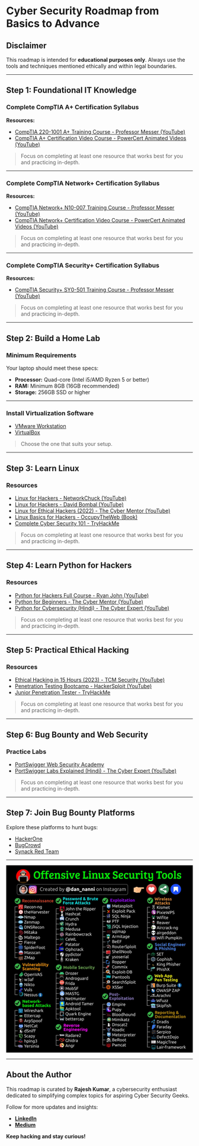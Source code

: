 # Cyber Security Roadmap from Basics to Advance

## Disclaimer

This roadmap is intended for **educational purposes only**. Always use the tools and techniques mentioned ethically and within legal boundaries.

---

## Step 1: Foundational IT Knowledge

### Complete **CompTIA A+ Certification** Syllabus

**Resources:**

- [CompTIA 220-1001 A+ Training Course - Professor Messer (YouTube)](https://www.professormesser.com/free-a-plus-training/220-1001/)
- [CompTIA A+ Certification Video Course - PowerCert Animated Videos (YouTube)](https://www.youtube.com/playlist?list=PL7zRJGi6nMRyRhgssvRah3qcxA7bm3AfF)

> Focus on completing at least one resource that works best for you and practicing in-depth.


---

### Complete **CompTIA Network+ Certification** Syllabus

**Resources:**

- [CompTIA Network+ N10-007 Training Course - Professor Messer (YouTube)](https://www.youtube.com/playlist?list=PLG49S3nxzAnmpdmX7RoTOyuNJQAb-r-gd)
- [CompTIA Network+ Certification Video Course - PowerCert Animated Videos (YouTube)](https://www.youtube.com/playlist?list=PL7zRJGi6nMRyRhgssvRah3qcxA7bm3AfF)

> Focus on completing at least one resource that works best for you and practicing in-depth.

---

### Complete **CompTIA Security+ Certification** Syllabus

**Resources:**

- [CompTIA Security+ SY0-501 Training Course - Professor Messer (YouTube)](https://www.youtube.com/playlist?list=PLG49S3nxzAnkL2ulFS3132mOVKuzzBxA8)

> Focus on completing at least one resource that works best for you and practicing in-depth.

---

## Step 2: Build a Home Lab

### Minimum Requirements

Your laptop should meet these specs:

- **Processor:** Quad-core (Intel i5/AMD Ryzen 5 or better)
- **RAM:** Minimum 8GB (16GB recommended)
- **Storage:** 256GB SSD or higher

---

### Install Virtualization Software

- [VMware Workstation](https://www.vmware.com/products/workstation-pro/workstation-pro-evaluation.html)
- [VirtualBox](https://www.virtualbox.org/)

> Choose the one that suits your setup.

---

## Step 3: Learn Linux

### Resources

- [Linux for Hackers - NetworkChuck (YouTube)](https://www.youtube.com/playlist?list=PLIhvC56v63IJIujb5cyE13oLuyORZpdkL)
- [Linux for Hackers - David Bombal (YouTube)](https://www.youtube.com/playlist?list=PLhfrWIlLOoKOs-fjCPHdzD2icF2vORfwK)
- [Linux for Ethical Hackers (2022) - The Cyber Mentor (YouTube)](https://www.youtube.com/watch?v=U1w4T03B30I)
- [Linux Basics for Hackers - OccupyTheWeb (Book)](https://www.amazon.com/Linux-Basics-Hackers-Networking-Scripting/dp/1593278551)
- [Complete Cyber Security 101 - TryHackMe](https://tryhackme.com/r/path/outline/cybersecurity101)

> Focus on completing at least one resource that works best for you and practicing in-depth.

---

## Step 4: Learn Python for Hackers

### Resources

- [Python for Hackers Full Course - Ryan John (YouTube)](https://www.youtube.com/watch?v=XWuP5Yf5ILI)
- [Python for Beginners - The Cyber Mentor (YouTube)](https://www.youtube.com/watch?v=7utwZYKweho)
- [Python for Cybersecurity (Hindi) - The Cyber Expert (YouTube)](https://www.youtube.com/playlist?list=PL-DxAN1jsRa-VpfPWjnaN5jz_e2wM0o3V)

> Focus on completing at least one resource that works best for you and practicing in-depth.

---

## Step 5: Practical Ethical Hacking

### Resources

- [Ethical Hacking in 15 Hours (2023) - TCM Security (YouTube)](https://youtu.be/3FNYvj2U0HM)
- [Penetration Testing Bootcamp - HackerSploit (YouTube)](https://www.youtube.com/playlist?list=PLBf0hzazHTGOepimcP15eS6Y-aR4m6ql3)
- [Junior Penetration Tester - TryHackMe](https://tryhackme.com/r/path/outline/jrpenetrationtester)

> Focus on completing at least one resource that works best for you and practicing in-depth.
---

## Step 6: Bug Bounty and Web Security

### Practice Labs

- [PortSwigger Web Security Academy](https://portswigger.net/web-security/all-topics)
- [PortSwigger Labs Explained (Hindi) - The Cyber Expert (YouTube)](https://www.youtube.com/playlist?list=PL-DxAN1jsRa8NLLo9htbDnBk88p6SoClI)

> Focus on completing at least one resource that works best for you and practicing in-depth.

---

## Step 7: Join Bug Bounty Platforms

Explore these platforms to hunt bugs:

- [HackerOne](https://www.hackerone.com)
- [BugCrowd](https://www.bugcrowd.com)
- [Synack Red Team](https://www.synack.com/red-team/)

---
![Offensive Linux Security Tools](https://github.com/raajeshmenghwar/Cyber-Security-basic-to-advance/blob/main/Cyber-Security-Notes/cheatsheets/Offensive%20Linux%20Security%20Tools.jpg)

---


## About the Author

This roadmap is curated by **Rajesh Kumar**, a cybersecurity enthusiast dedicated to simplifying complex topics for aspiring Cyber Security Geeks.

Follow for more updates and insights:

- **[LinkedIn](https://www.linkedin.com/in/raajeshmenghwar)**
- **[Medium](https://raajeshmenghwar.medium.com)**

**Keep hacking and stay curious!**
